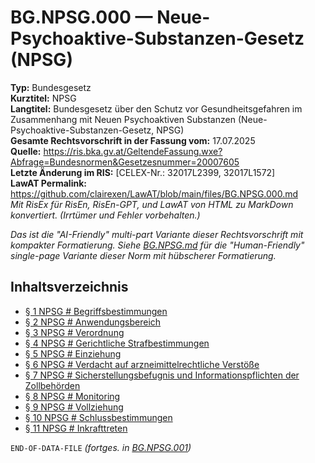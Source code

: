 # BG.NPSG.000 — Neue-Psychoaktive-Substanzen-Gesetz (NPSG)
**Typ:** Bundesgesetz  
**Kurztitel:** NPSG  
**Langtitel:** Bundesgesetz über den Schutz vor Gesundheitsgefahren im Zusammenhang mit Neuen Psychoaktiven Substanzen (Neue-Psychoaktive-Substanzen-Gesetz, NPSG)  
**Gesamte Rechtsvorschrift in der Fassung vom:** 17.07.2025  
**Quelle:** https://ris.bka.gv.at/GeltendeFassung.wxe?Abfrage=Bundesnormen&Gesetzesnummer=20007605  
**Letzte Änderung im RIS:** [CELEX-Nr.: 32017L2399, 32017L1572]  
**LawAT Permalink:** https://github.com/clairexen/LawAT/blob/main/files/BG.NPSG.000.md  
*Mit RisEx für RisEn, RisEn-GPT, und LawAT von HTML zu MarkDown konvertiert. (Irrtümer und Fehler vorbehalten.)*

*Das ist die "AI-Friendly" multi-part Variante dieser Rechtsvorschrift mit kompakter Formatierung. Siehe [BG.NPSG.md](BG.NPSG.md) für die "Human-Friendly" single-page Variante dieser Norm mit hübscherer Formatierung.*

## Inhaltsverzeichnis

* [§ 1 NPSG # Begriffsbestimmungen](BG.NPSG.001.md#-1-npsg--begriffsbestimmungen)  
* [§ 2 NPSG # Anwendungsbereich](BG.NPSG.001.md#-2-npsg--anwendungsbereich)  
* [§ 3 NPSG # Verordnung](BG.NPSG.001.md#-3-npsg--verordnung)  
* [§ 4 NPSG # Gerichtliche Strafbestimmungen](BG.NPSG.001.md#-4-npsg--gerichtliche-strafbestimmungen)  
* [§ 5 NPSG # Einziehung](BG.NPSG.001.md#-5-npsg--einziehung)  
* [§ 6 NPSG # Verdacht auf arzneimittelrechtliche Verstöße](BG.NPSG.001.md#-6-npsg--verdacht-auf-arzneimittelrechtliche-verstöße)  
* [§ 7 NPSG # Sicherstellungsbefugnis und Informationspflichten der Zollbehörden](BG.NPSG.001.md#-7-npsg--sicherstellungsbefugnis-und-informationspflichten-der-zollbehörden)  
* [§ 8 NPSG # Monitoring](BG.NPSG.001.md#-8-npsg--monitoring)  
* [§ 9 NPSG # Vollziehung](BG.NPSG.001.md#-9-npsg--vollziehung)  
* [§ 10 NPSG # Schlussbestimmungen](BG.NPSG.001.md#-10-npsg--schlussbestimmungen)  
* [§ 11 NPSG # Inkrafttreten](BG.NPSG.001.md#-11-npsg--inkrafttreten)

`END-OF-DATA-FILE` *(fortges. in [BG.NPSG.001](BG.NPSG.001.md))*
